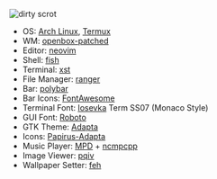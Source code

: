 ![dirty scrot](https://0x0.st/syDQ.png)

- OS: [Arch Linux], [Termux]
- WM: [openbox-patched]
- Editor: [neovim]
- Shell: [fish]
- Terminal: [xst]
- File Manager: [ranger]
- Bar: [polybar]
- Bar Icons: [FontAwesome]
- Terminal Font: [Iosevka] Term SS07 (Monaco Style)
- GUI Font: [Roboto]
- GTK Theme: [Adapta]
- Icons: [Papirus-Adapta]
- Music Player: [MPD] + [ncmpcpp]
- Image Viewer: [pqiv]
- Wallpaper Setter: [feh]

[Arch Linux]:      https://www.archlinux.org/
[Termux]:          https://termux.com/
[openbox-patched]: https://github.com/dylanaraps/openbox-patched
[neovim]:          https://neovim.io/
[fish]:            https://github.com/fish-shell/fish-shell
[xst]:             https://github.com/gnotclub/xst
[ranger]:          https://github.com/ranger/ranger
[polybar]:         https://github.com/jaagr/polybar
[FontAwesome]:     https://github.com/FortAwesome/Font-Awesome
[Iosevka]:         https://github.com/be5invis/Iosevka
[Roboto]:          https://github.com/google/roboto
[Adapta]:          https://github.com/adapta-project/adapta-gtk-theme
[Papirus-Adapta]:  https://github.com/PapirusDevelopmentTeam/papirus-icon-theme
[MPD]:             https://github.com/MusicPlayerDaemon/MPD
[ncmpcpp]:         https://github.com/arybczak/ncmpcpp
[pqiv]:            https://github.com/phillipberndt/pqiv
[feh]:             https://github.com/derf/feh
